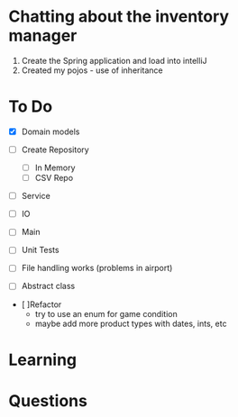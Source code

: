 # Chatting about the inventory manager

1. Create the Spring application and load into intelliJ
2. Created my pojos - use of inheritance 



# To Do
- [x] Domain models
- [ ] Create Repository
    - [ ] In Memory
    - [ ] CSV Repo
- [ ] Service
- [ ] IO
- [ ] Main
- [ ] Unit Tests
- [ ] File handling works (problems in airport)

- [ ] Abstract class
- [ ]Refactor 
  - try to use an enum for game condition
  - maybe add more product types with dates, ints, etc
# Learning




# Questions